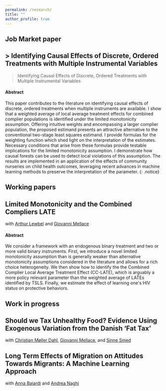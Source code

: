 ```yaml
---
permalink: /research/
title: ""
author_profile: true
---
```



Job Market paper
------

## > Identifying Causal Effects of Discrete, Ordered Treatments with Multiple Instrumental Variables

> Identifying Causal Effects of Discrete, Ordered Treatments with Multiple Instrumental Variables

#### Abstract

This paper contributes to the literature on identifying causal effects of discrete, ordered treatments when multiple instruments are available. I show that a weighted average of local average treatment effects for combined complier populations is identified under the limited monotonicity assumption.  Offering intuitive weights and encompassing a larger complier population, the proposed estimand presents an attractive alternative to the conventional two-stage least squares estimand.
I provide formulas for the weighting function which shed light on the interpretation of the estimates. Necessary conditions that arise from these formulas provide testable implications for the limited monotonicity assumption. I demonstrate how causal forests can be used to detect local violations of this assumption. The results are implemented in an application of the effects of community nurseries on child health outcomes, leveraging recent advances in machine learning methods to preserve the interpretation of the parameter. {: .notice}



Working papers
------

## Limited Monotonicity and the Combined Compliers LATE

with [Arthur Lewbel](https://sites.google.com/bc.edu/arthur-lewbel/home) and [Giovanni Mellace](https://sites.google.com/site/giovannimellace/)

#### Abstract

We consider a framework with an endogenous binary treatment and two or more valid binary instruments.
First, we introduce a novel limited monotonicity assumption than is generally weaker than alternative monotonicity assumptions considered in the literature and allows for a rich choice heterogeneity. We then show how to identify the the Combined Complier Local Average Treatment Effect (CC-LATE), which is arguably a more policy relevant parameter than the weighted average of LATEs identified by TSLS. Finally, we estimate the effect of learning one's HIV status on protective behaviors.

Work in progress
------

## Should we Tax Unhealthy Food? Evidence Using Exogenous Variation from the Danish ‘Fat Tax’

with [Christian Møller Dahl](https://portal.findresearcher.sdu.dk/en/persons/christian-m%C3%B8ller-dahl), [Giovanni Mellace](https://sites.google.com/site/giovannimellace/), and [Sinne Smed](https://ifro.ku.dk/english/staff/?pure=en%2Fpersons%2Fsinne-smed(1eeed0bc-bded-473c-bd06-98706e028225).html)

## Long Term Effects of Migration on Attitudes Towards Migrants: A Machine Learning Approach

with [Anna Baiardi](https://annabaiardi.weebly.com/) and [Andrea Naghi](https://sites.google.com/view/anaghi/home)
